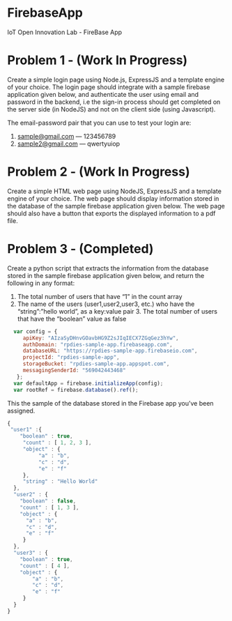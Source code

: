 # FirebaseApp
IoT Open Innovation Lab - FireBase App

# Problem 1 - (Work In Progress)
Create a simple login page using Node.js, ExpressJS and a template engine of your choice.
The login page should integrate with a sample firebase application given below, and authenticate the user using email and password in the backend, i.e the sign-in process should get completed on the server side (in NodeJS) and not on the client side (using Javascript).

The email-password pair that you can use to test your login are:

1. sample@gmail.com — 123456789 
2. sample2@gmail.com — qwertyuiop

# Problem 2 - (Work In Progress)
Create a simple HTML web page using NodeJS, ExpressJS and a template engine of your choice.
The web page should display information stored in the database of the sample firebase application given below. The web page should also have a button that exports the displayed information to a pdf file.

# Problem 3 - (Completed)
Create a python script that extracts the information from the database stored in the sample firebase application given below, and return the following in any format:
  1. The total number of users that have “1” in the count array
  2. The name of the users (user1,user2,user3, etc.) who have the “string”:”hello world”, as a key:value pair 3. The total   number of users that have the “boolean” value as false
     
```javascript
  var config = {
     apiKey: "AIzaSyDHnvGOavbHG9Z2sJIqIECX7ZGqGez3hYw",
     authDomain: "rpdies-sample-app.firebaseapp.com",
     databaseURL: "https://rpdies-sample-app.firebaseio.com",
     projectId: "rpdies-sample-app",
     storageBucket: "rpdies-sample-app.appspot.com",
     messagingSenderId: "569042443468"
   };
  var defaultApp = firebase.initializeApp(config);
  var rootRef = firebase.database().ref();
 ```

This the sample of the database stored in the Firebase app you’ve been assigned.
 
```javascript
{
 "user1" :{
    "boolean" : true,
     "count" : [ 1, 2, 3 ],
     "object" : {
          "a" : "b",
          "c" : "d",
          "e" : "f"
     },
     "string" : "Hello World"
  },
  "user2" : {
    "boolean" : false,
    "count" : [ 1, 3 ],
    "object" : {
      "a" : "b",
      "c" : "d",
      "e" : "f"
     } 
  },
  "user3" : {
    "boolean" : true,
    "count" : [ 4 ],
    "object" : {
        "a" : "b",
        "c" : "d",
        "e" : "f"
     }
  }
}
```
 
